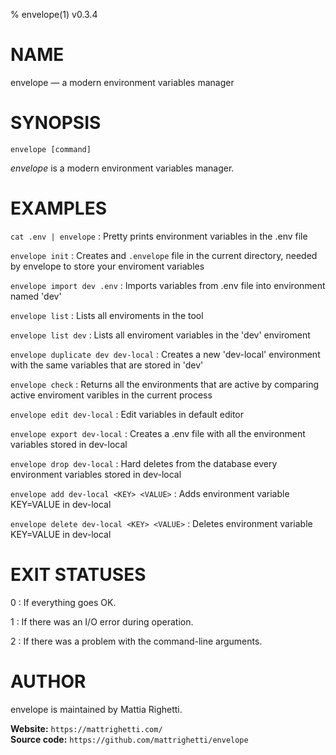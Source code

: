 % envelope(1) v0.3.4

<!-- This is the envelope(1) man page, written in Markdown. -->
<!-- and the man page will appear in the ‘target’ directory. -->

NAME
====

envelope — a modern environment variables manager

SYNOPSIS
========

`envelope [command]`

*envelope* is a modern environment variables manager.

EXAMPLES
========

`cat .env | envelope`
: Pretty prints environment variables in the .env file

`envelope init`
: Creates and `.envelope` file in the current directory, needed by envelope to
store your enviroment variables

`envelope import dev .env`
: Imports variables from .env file into environment named 'dev'

`envelope list`
: Lists all enviroments in the tool

`envelope list dev`
: Lists all enviroment variables in the 'dev' enviroment

`envelope duplicate dev dev-local`
: Creates a new 'dev-local' environment with the same variables that are stored in 'dev'

`envelope check`
: Returns all the environments that are active by comparing active enviroment
varibles in the current process

`envelope edit dev-local`
: Edit variables in default editor

`envelope export dev-local`
: Creates a .env file with all the environment variables stored in dev-local

`envelope drop dev-local`
: Hard deletes from the database every environment variables stored in dev-local

`envelope add dev-local <KEY> <VALUE>`
: Adds environment variable KEY=VALUE in dev-local

`envelope delete dev-local <KEY> <VALUE>`
: Deletes environment variable KEY=VALUE in dev-local

EXIT STATUSES
=============

0
: If everything goes OK.

1
: If there was an I/O error during operation.

2
: If there was a problem with the command-line arguments.

AUTHOR
======

envelope is maintained by Mattia Righetti.

**Website:** `https://mattrighetti.com/` \
**Source code:** `https://github.com/mattrighetti/envelope`
